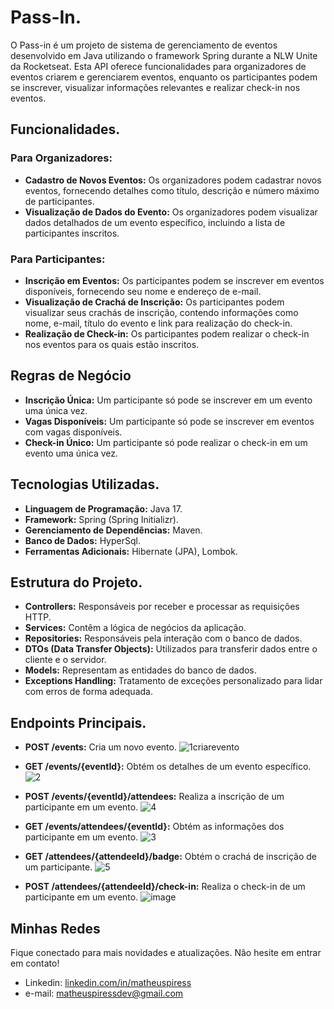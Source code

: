 # Pass-In.
O Pass-in é um projeto de sistema de gerenciamento de eventos desenvolvido em Java utilizando o framework Spring durante a NLW Unite da Rocketseat. Esta API oferece funcionalidades para organizadores de eventos criarem e gerenciarem eventos, enquanto os participantes podem se inscrever, visualizar informações relevantes e realizar check-in nos eventos.

## Funcionalidades.

### Para Organizadores:

- **Cadastro de Novos Eventos:** Os organizadores podem cadastrar novos eventos, fornecendo detalhes como título, descrição e número máximo de participantes.
- **Visualização de Dados do Evento:** Os organizadores podem visualizar dados detalhados de um evento específico, incluindo a lista de participantes inscritos.

### Para Participantes:

- **Inscrição em Eventos:** Os participantes podem se inscrever em eventos disponíveis, fornecendo seu nome e endereço de e-mail.
- **Visualização de Crachá de Inscrição:** Os participantes podem visualizar seus crachás de inscrição, contendo informações como nome, e-mail, título do evento e link para realização do check-in.
- **Realização de Check-in:** Os participantes podem realizar o check-in nos eventos para os quais estão inscritos.

## Regras de Negócio

- **Inscrição Única:** Um participante só pode se inscrever em um evento uma única vez.
- **Vagas Disponíveis:** Um participante só pode se inscrever em eventos com vagas disponíveis.
- **Check-in Único:** Um participante só pode realizar o check-in em um evento uma única vez.

## Tecnologias Utilizadas.

- **Linguagem de Programação:** Java 17.
- **Framework:** Spring (Spring Initializr).
- **Gerenciamento de Dependências:** Maven.
- **Banco de Dados:** HyperSql.
- **Ferramentas Adicionais:** Hibernate (JPA), Lombok.

## Estrutura do Projeto.

- **Controllers:** Responsáveis por receber e processar as requisições HTTP.
- **Services:** Contêm a lógica de negócios da aplicação.
- **Repositories:** Responsáveis pela interação com o banco de dados.
- **DTOs (Data Transfer Objects):** Utilizados para transferir dados entre o cliente e o servidor.
- **Models:** Representam as entidades do banco de dados.
- **Exceptions Handling:** Tratamento de exceções personalizado para lidar com erros de forma adequada.

## Endpoints Principais.

- **POST /events:** Cria um novo evento.
![1criarevento](https://github.com/matheus3pires/Pass-In_NLW/assets/87993331/8490681b-6632-44b4-8835-9dcd34c8d91e)

- **GET /events/{eventId}:** Obtém os detalhes de um evento específico.
![2](https://github.com/matheus3pires/Pass-In_NLW/assets/87993331/061cf547-8b2e-47c5-8549-dcbb95b4139b)

- **POST /events/{eventId}/attendees:** Realiza a inscrição de um participante em um evento.
![4](https://github.com/matheus3pires/Pass-In_NLW/assets/87993331/79d20652-b61e-4dae-bdba-7b8d90b25420)

- **GET /events/attendees/{eventId}:** Obtém as informações dos participante em um evento.
![3](https://github.com/matheus3pires/Pass-In_NLW/assets/87993331/dc76ca35-f077-46c4-82a0-1b9a9fad0d4c)
 
- **GET /attendees/{attendeeId}/badge:** Obtém o crachá de inscrição de um participante.
![5](https://github.com/matheus3pires/Pass-In_NLW/assets/87993331/fc36bd7d-5ff5-4a18-b442-07e9978ded24)

- **POST /attendees/{attendeeId}/check-in:** Realiza o check-in de um participante em um evento.
![image](https://github.com/matheus3pires/Pass-In_NLW/assets/87993331/5a06118e-4662-4475-a410-6f8dfe37e754)





## Minhas Redes

Fique conectado para mais novidades e atualizações. Não hesite em entrar em contato!

- Linkedin: [linkedin.com/in/matheuspiress](https://www.linkedin.com/in/matheuspiress/)
- e-mail: matheuspiressdev@gmail.com
